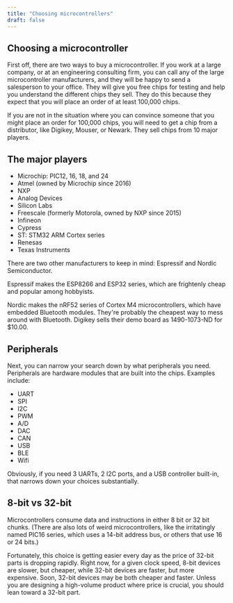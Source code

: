 ```yaml
---
title: "Choosing microcontrollers"
draft: false
---
```


## Choosing a microcontroller ##

First off, there are two ways to buy a microcontroller. If you work at a large company, or at an engineering consulting firm, you can call any of the large microcontroller manufacturers, and they will be happy to send a salesperson to your office. They will give you free chips for testing and help you understand the different chips they sell. They do this because they expect that you will place an order of at least 100,000 chips.

If you are not in the situation where you can convince someone that you might place an order for 100,000 chips, you will need to get a chip from a distributor, like Digikey, Mouser, or Newark. They sell chips from 10 major players.

## The major players ##

* Microchip: PIC12, 16, 18, and 24
* Atmel (owned by Microchip since 2016)
* NXP
* Analog Devices
* Silicon Labs
* Freescale (formerly Motorola, owned by NXP since 2015)
* Infineon
* Cypress
* ST: STM32 ARM Cortex series
* Renesas
* Texas Instruments

There are two other manufacturers to keep in mind: Espressif and Nordic Semiconductor.

Espressif makes the ESP8266 and ESP32 series, which are frightenly cheap and popular among hobbyists.

Nordic makes the nRF52 series of Cortex M4 microcontrollers, which have embedded Bluetooth modules. They're probably the cheapest way to mess around with Bluetooth. Digikey sells their demo board as 1490-1073-ND for $10.00.

## Peripherals

Next, you can narrow your search down by what peripherals you need. Peripherals are hardware modules that are built into the chips. Examples include:
* UART
* SPI
* I2C
* PWM
* A/D
* DAC
* CAN
* USB
* BLE
* Wifi

Obviously, if you need 3 UARTs, 2 I2C ports, and a USB controller built-in, that narrows down your choices substantially.

## 8-bit vs 32-bit

Microcontrollers consume data and instructions in either 8 bit or 32 bit chunks. (There are also lots of weird microcontrollers, like the irritatingly named PIC16 series, which uses a 14-bit address bus, or others that use 16 or 24 bits.)

Fortunately, this choice is getting easier every day as the price of 32-bit parts is dropping rapidly. Right now, for a given clock speed, 8-bit devices are slower, but cheaper, while 32-bit devices are faster, but more expensive. Soon, 32-bit devices may be both cheaper and faster. Unless you are designing a high-volume product where price is crucial, you should lean toward a 32-bit part.
